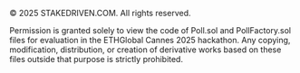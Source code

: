 © 2025 STAKEDRIVEN.COM. All rights reserved.

Permission is granted solely to view the code of Poll.sol and PollFactory.sol files for evaluation in the ETHGlobal Cannes 2025 hackathon. 
Any copying, modification, distribution, or creation of derivative works based on these files outside that purpose is strictly prohibited.
